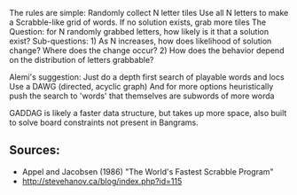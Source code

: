 The rules are simple:
    Randomly collect N letter tiles
    Use all N letters to make a Scrabble-like grid of words.
    If no solution exists, grab more tiles
The Question: for N randomly grabbed letters, how likely is it that a solution exist?
Sub-questions: 
    1) As N increases, how does likelihood of solution change? Where does the change occur?
    2) How does the behavior depend on the distribution of letters grabbable?

Alemi's suggestion:
    Just do a depth first search of playable words and locs
    Use a DAWG (directed, acyclic graph)
    And for more options heuristically push the search to 'words' that themselves are subwords of more worda
    
GADDAG is likely a faster data structure, but takes up more space, also built to solve board constraints not present in Bangrams.


## Sources:
  * Appel and Jacobsen (1986) "The World's Fastest Scrabble Program"
  * http://stevehanov.ca/blog/index.php?id=115
